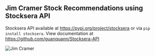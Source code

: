 ## Jim Cramer Stock Recommendations using Stocksera API

Stocksera API available at https://pypi.org/project/stocksera or via `pip install stocksera`. View documentation at https://github.com/guanquann/Stocksera-API

<img src="https://github.com/guanquann/DiscoverStocksera/jim_cramer.png" alt="Jim Cramer"></img>